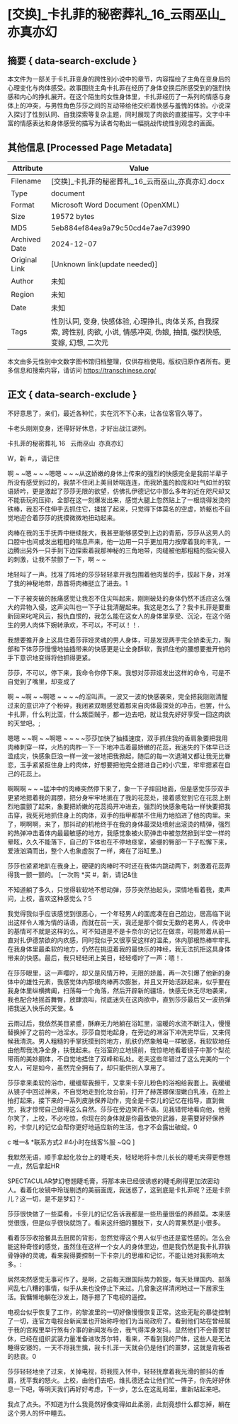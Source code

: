 # [交换]_卡扎菲的秘密葬礼_16_云雨巫山_亦真亦幻



## 摘要  { data-search-exclude }

<!-- tcd_abstract -->
本文件为一部关于卡扎菲变身的跨性别小说中的章节，内容描绘了主角在变身后的心理变化与肉体感受。故事围绕主角卡扎菲在经历了身体变换后所感受到的强烈快感和内心的挣扎展开。在这个陌生的女性身体里，卡扎菲经历了一系列的情感与身体上的冲突，与男性角色莎莎之间的互动带给他交织着快感与羞愧的体验。小说深入探讨了性别认同、自我探索等复杂主题，同时展现了肉欲的直接描写。文字中丰富的情感表达和身体感受的描写为读者勾勒出一幅挑战传统性别观念的画面。

<!-- tcd_abstract_end -->

## 其他信息 [Processed Page Metadata]

| Attribute       | Value                                  |
|-----------------|----------------------------------------|
| Filename        | [交换]_卡扎菲的秘密葬礼_16_云雨巫山_亦真亦幻.docx                             |
| Type            | document                                 |
| Format          | Microsoft Word Document (OpenXML)                               |
| Size            | 19572 bytes                           |
| MD5             | 5eb884ef84ea9a79c50cd4e7ae7d3990                                  |
| Archived Date   | 2024-12-07                             |
| Original Link   | [Unknown link(update needed)]                         |
| Author          | 未知                               |
| Region          | 未知                               |
| Date            | 未知                                 |
| Tags            | 性别认同, 变身, 快感体验, 心理挣扎, 肉体关系, 自我探索, 跨性别, 肉欲, 小说, 情感冲突, 伪娘, 抽插, 强烈快感, 变嫁, 幻想, 二次元                                 |

本文由多元性别中文数字图书馆归档整理，仅供存档使用。版权归原作者所有。更多信息和搜索内容，请访问 <https://transchinese.org/>


## 正文 { data-search-exclude }

<!-- tcd_main_text -->
不好意思了，亲们，最近各种忙，实在沉不下心来，让各位客官久等了。



卡老头刚刚变身，还得好好休息，才好出战江湖列。





卡扎菲的秘密葬礼 16   云雨巫山  亦真亦幻

W，新 #，，请记住









啊 ~ ~嗯 ~ ~ ~嗯嗯 ~ ~ ~从这娇嫩的身体上传来的强烈的快感完全是我前半辈子所没有感受到过的，我禁不住闭上美目娇喘连连，而我娇羞的脸庞和吐气如兰的软语娇吟，更是激起了莎莎无限的欲望，仿佛扎伊德记忆中那么多年的近在咫尺却又不能亵玩的压抑，全部在这一刻爆发出来，感觉大腿上忽然贴上了一根烧得发烫的铁棒，我忍不住伸手去抓住它，揉搓了起来，只觉得下体莫名的空虚，娇躯也不自觉地迎合着莎莎的抚摸微微地扭动起来。





肉棒在我的玉手抚弄中继续胀大，我甚至能够感受到上边的青筋，莎莎从这男人的口腔中也间或发出粗粗的喘息声来，他一边用一只手更加用力按摩着我的丰乳，一边腾出另外一只手到下边探索着我那神秘的三角地带，肉缝被他那粗糙的指尖侵入的刺激，让我不禁颤了一下，啊 ~ ~

地轻叫了一声。找准了阵地的莎莎轻轻拿开我包围着他肉茎的手，拔起下身，对准了我的神秘地带，昂首将肉棒挺立了进去。1





一下子被突破的胀痛感觉让我忍不住尖叫起来，刚刚破处的身体仍然不适应这么强大的异物入侵，这声尖叫也一下子让我清醒起来。我这是怎么了？我卡扎菲是要重新回来叱咤风云，报仇血恨的，我怎么能在这女人的身体里享受、沉沦，在这个陌生的男人肉体下婉转承欢，不可以，不可以！！.





我想要推开身上这具住着莎菲娅灵魂的男人身体，可是发现两手完全娇柔无力，胸部和下体莎莎慢慢地抽插带来的快感更是让全身酥软，我抓住他的腰想要推开他的手下意识地变得将他抓得更紧。





莎莎，不可以，停下来，我命令你停下来。我想对莎菲娅发出这样的命令，可是不自觉到了嘴里，却变成了

啊 ~ ~啊 ~ ~啊嗯 ~ ~ ~ ~的淫叫声。一波又一波的快感袭来，完全把我刚刚清醒过来的意识冲了个粉碎，我闭紧双眼感觉着那来自肉体最深处的冲击，也罢，什么卡扎菲，什么利比亚，什么叛臣贼子，都一边去吧，就让我先好好享受一回这肉欲的天堂吧。;





嗯嗯 ~ ~啊 ~ ~啊嗯 ~ ~ ~ ~莎莎加快了抽插速度，双手抓住我的香肩象要把我用肉棒刺穿一样，火热的肉柞一下一下地冲击着最娇嫩的花蕊，我迷失的下体早已泛滥成灾，快感象巨浪一样一波一波地把我掀起，随后的每一次退潮又都让我无比眷恋，玉手紧紧抠住身上的肉体，好想要把他完全摁进自己的小穴里，牢牢摁紧在自己的花蕊上。







啊啊啊 ~ ~ ~猛冲中的肉棒突然停下来了，象一下子摔回地面，但是感觉莎莎双手更紧地摁着我的肩膀，把分身牢牢地抵在了我的花蕊处，接着感觉到它在花蕊上剧烈地震颤了起来，象要把娇嫩的花蕊捣开冲进去，强烈的快感象电钻一样快要把我击穿，我死死地抓住身上的肉体，双手的指甲都禁不住用力地掐进了他的肉里。来了，啊啊啊，来了，那抖动的机枪终于在我的身体最深处喷射出滚烫的精弹，强烈的热弹冲击着体内最最敏感的地方，我感觉象被火箭弹击中被忽然掀到半空一样的晕眩，久久不能落下，自己的下体也在不停地痉挛，紧绷的臀部一下子松懈下来，爱液汹涌而出，整个人也象虚脱了一样，瘫在了浴缸里。)





莎莎也紧紧地趴在我身上，硬硬的肉棒时不时还在我体内跳动两下，刺激着花蕊弄得我一颤一颤的。 [一次购 *买 #，新，请记&住





不知道躺了多久，只觉得软软地不想动弹，莎莎突然抬起头，深情地看着我，柔声问，上校，喜欢这种感觉么？5





我觉得我似乎应该感觉到很恶心，一个年轻男人的面庞凑在自己脸边，居高临下说出这样令人难为情的话语，而就在前一天，我还是那个御女无数的老男人，传说中的基情可不就是这样的么。可不知道是不是卡奈尔的记忆在做祟，可能带着从前一直对扎伊德禁欲的内疚感，同时我似乎又很享受这样的温柔，体内那根热棒牢牢扎在我身体里最柔软的地方，仍然在挑逗着我的最快乐的神经，我无法抗拒这具身体带来的快感。最后，我只轻轻闭上美目，轻轻嘤咛了一声：嗯！.





在莎莎眼里，这一声嘤咛，却又是风情万种，无限的娇羞，再一次引爆了他新的身体中的雄性元素，我感觉体内那根肉棒再次膨胀，并且又开始活跃起来，似乎要在我身体里纵横捭阖，扫荡每一个角落，然后开辟新的疆场，快感无休无尽地袭来，我也配合地摇首舞臀，放肆浪叫，彻底迷失在这肉欲中，直到莎莎最后又一波热弹把我送入快乐的天堂。&







云雨过后，我依然美目紧蹙，酥麻无力地躺在浴缸里，温暖的水流不断注入，慢慢替换掉了之前的一池淫水。莎莎自觉地起身，在旁边的淋浴下冲洗完毕后，又来伺候我清洗。男人粗糙的手掌抚摸到的地方，肌肤仍然象触电一样敏感，我软软地任由他帮我洗净全身，扶我起来。在浴室的立地镜前，我惊艳地看着镜子中那个梨花带雨的美妙胴体，不自觉地捂住了双峰和私处。老夫这些年错过了这么完美的一个女人，可是如今，虽然完全拥有了，却只能供别人享用了。





莎莎拿来柔软的浴巾，缓缓帮我擦干，又拿来卡奈儿粉色的浴袍给我套上。我缓缓从镜子中回过神来，不自觉地走到化妆台前，打开了赫莲娜保湿嫩白乳液，在脸上拍打起来，接下来的一系列皮肤保养动作，完全是卡奈儿的记忆在指导，直到做完，我才惊愕自己做得这么自然。莎莎在旁边笑而不语。见我错愕地看向他，他莞尔笑了，上校，不必吃惊，你现在的身体就是你最致使的武器，是需要好好保养的，卡奈儿的记忆会帮你更好地适应新的生活，也才不会露出破绽。0

c 唯一& *联系方式2 #4小时在线客%服 ~QQ ]





我默然无语，顺手拿起化妆台上的睫毛夹，轻轻地将卡奈儿长长的睫毛夹得更卷翘一点，然后拿起HR

SPECTACULAR梦幻卷翘睫毛膏，将那本来已经很诱惑的睫毛刷得更加浓密动人。看着化妆镜中玲珑剔透的美丽面庞，我迷惑了，这到底是卡扎菲呢？还是卡奈儿？这一切，是不是梦幻？-







莎莎很快做了一些菜肴，卡奈儿的记忆告诉我都是一些热量很低的养颜菜。本来感觉很饿，但是似乎很快就饱了。看来这纤细的腰肢下，女人的胃果然是小很多。





看着莎莎收拾餐具去厨房的背影，忽然觉得这个男人似乎也还是蛮性感的。怎么会能这种奇怪的感觉，虽然住在这样一个女人的身体里边，但是我仍然是我卡扎菲铁骨铮铮的灵魂，看来我得要控制一下卡奈儿的思维和记忆，不能让她对我影响太多。:





居然突然感觉无事可作了。是啊，之前每天跟国际势力斡旋，每天处理国内、部落间乱七八糟的事情，似乎从来也没停止下来过。几曾象这样清闲地过一下居家生活。我慵懒地躺在沙发上，随手摁了下电视的遥控。





电视台似乎恢复了工作，的黎波里的一切好像慢慢恢复正常。这些无耻的暴徒控制了一切，连官方电视台新闻里也开始称呼他们为当局政府了。看到他们站在曾经属于我的宫殿里举行煞有介事的新闻发布会，我气得浑身发抖。显然他们不会善罢甘休，已经在组织武装力量准备进攻苏尔特，看来，不看到我的尸体，这些人是无法睡得安寝的，一天不将我生擒，我卡扎菲一天就会仍是他们的噩梦，这就是背叛者的悲哀。0





莎莎轻轻地坐了过来，关掉电视，将我揽入怀中，轻轻抚摩着我光滑的颤抖的香肩，抚平我的怒火。上校，由他们去吧，维扎德还会让他们忙一阵子，你先好好休息一下吧，等明天我们再好好考虑，下一步，怎么在这乱局里，重新站起来吧。





我点了点头。不知道为什么我竟然好像变得如此柔弱，此刻竟想什么都忘掉，躺在这个男人的怀中睡去。
<!-- tcd_main_text_end -->

